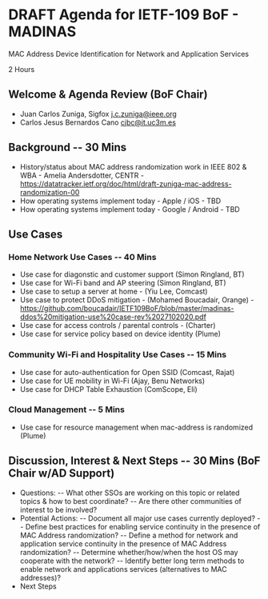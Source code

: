 # DRAFT Agenda for IETF-109 BoF - MADINAS
MAC Address Device Identification for Network and Application Services

2 Hours

## Welcome & Agenda Review (BoF Chair)
- Juan Carlos Zuniga, Sigfox <j.c.zuniga@ieee.org>
- Carlos Jesus Bernardos Cano <cjbc@it.uc3m.es>

## Background -- 30 Mins
- History/status about MAC address randomization work in IEEE 802 & WBA - Amelia Andersdotter, CENTR - https://datatracker.ietf.org/doc/html/draft-zuniga-mac-address-randomization-00
- How operating systems implement today - Apple / iOS - TBD
- How operating systems implement today - Google / Android - TBD

## Use Cases
### Home Network Use Cases -- 40 Mins
- Use case for diagonstic and customer support (Simon Ringland, BT)
- Use case for Wi-Fi band and AP steering (Simon Ringland, BT)
- Use case to setup a server at home - (Yiu Lee, Comcast)
- Use case to protect DDoS mitigation - (Mohamed Boucadair, Orange) - https://github.com/boucadair/IETF109BoF/blob/master/madinas-ddos%20mitigation-use%20case-rev%2027102020.pdf
- Use case for access controls / parental controls - (Charter)
- Use case for service policy based on device identity (Plume)

### Community Wi-Fi and Hospitality Use Cases -- 15 Mins
- Use case for auto-authentication for Open SSID (Comcast, Rajat)
- Use case for UE mobility in Wi-Fi (Ajay, Benu Networks)
- Use case for DHCP Table Exhaustion (ComScope, Eli)

### Cloud Management -- 5 Mins
- Use case for resource management when mac-address is randomized (Plume)

## Discussion, Interest & Next Steps -- 30 Mins (BoF Chair w/AD Support)
- Questions:
  -- What other SSOs are working on this topic or related topics & how to best coordinate?
  -- Are there other communities of interest to be involved?
- Potential Actions:
  -- Document all major use cases currently deployed?
  -- Define best practices for enabling service continuity in the presence of MAC Address randomization?
  -- Define a method for network and application service continuity in the presence of MAC Address randomization?
  -- Determine whether/how/when the host OS may cooperate with the network?
  -- Identify better long term methods to enable network and applications services (alternatives to MAC addresses)?
 - Next Steps
